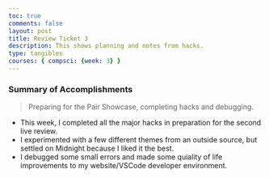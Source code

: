 ```yaml
---
toc: true
comments: false
layout: post
title: Review Ticket 3
description: This shows planning and notes from hacks.
type: tangibles
courses: { compsci: {week: 3} }
---
```


### Summary of Accomplishments
> Preparing for the Pair Showcase, completing hacks and debugging.
- This week, I completed all the major hacks in preparation for the second live review.
- I experimented with a few different themes from an outside source, but settled on Midnight because I liked it the best.
- I debugged some small errors and made some quiality of life improvements to my website/VSCode developer environment.